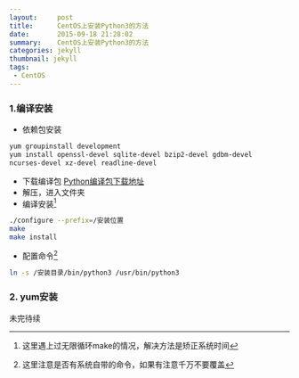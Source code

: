 ```yaml
---
layout:     post
title:      CentOS上安装Python3的方法
date:       2015-09-18 21:28:02
summary:    CentOS上安装Python3的方法
categories: jekyll
thumbnail: jekyll
tags:
 - CentOS
---
```


### 1.编译安装
+ 依赖包安装

```bash
yum groupinstall development  
yum install openssl-devel sqlite-devel bzip2-devel gdbm-devel  
ncurses-devel xz-devel readline-devel   
```

+ 下载编译包 [Python编译包下载地址](https://www.python.org/downloads/)
+ 解压，进入文件夹
+ 编译安装[^footnote]

```bash
./configure --prefix=/安装位置
make
make install
```

[^footnote]: 这里遇上过无限循环make的情况，解决方法是矫正系统时间

+ 配置命令[^footnote2]

```bash
ln -s /安装目录/bin/python3 /usr/bin/python3  
```

[^footnote2]:这里注意是否有系统自带的命令，如果有注意千万不要覆盖

### 2. yum安装
未完待续

